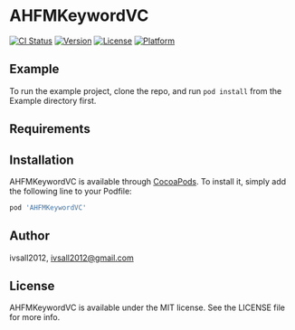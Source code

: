 # AHFMKeywordVC

[![CI Status](http://img.shields.io/travis/ivsall2012/AHFMKeywordVC.svg?style=flat)](https://travis-ci.org/ivsall2012/AHFMKeywordVC)
[![Version](https://img.shields.io/cocoapods/v/AHFMKeywordVC.svg?style=flat)](http://cocoapods.org/pods/AHFMKeywordVC)
[![License](https://img.shields.io/cocoapods/l/AHFMKeywordVC.svg?style=flat)](http://cocoapods.org/pods/AHFMKeywordVC)
[![Platform](https://img.shields.io/cocoapods/p/AHFMKeywordVC.svg?style=flat)](http://cocoapods.org/pods/AHFMKeywordVC)

## Example

To run the example project, clone the repo, and run `pod install` from the Example directory first.

## Requirements

## Installation

AHFMKeywordVC is available through [CocoaPods](http://cocoapods.org). To install
it, simply add the following line to your Podfile:

```ruby
pod 'AHFMKeywordVC'
```

## Author

ivsall2012, ivsall2012@gmail.com

## License

AHFMKeywordVC is available under the MIT license. See the LICENSE file for more info.
